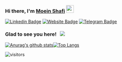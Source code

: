 
### Hi there, I'm <a href="https://moeinshafi.ir" target="_blank">Moein Shafi</a> <img src="https://media.giphy.com/media/hvRJCLFzcasrR4ia7z/giphy.gif" width="25px">

[![Linkedin Badge](https://img.shields.io/badge/-LinkedIn-0e76a8?style=flat-square&logo=Linkedin&logoColor=white)](https://linkedin.com/in/moein-shãfi-a79152198/)
[![Website Badge](https://img.shields.io/badge/Website-3b5998?style=flat-square&logo=google-chrome&logoColor=white)](https://moeinshafi.ir)
[![Telegram Badge](https://img.shields.io/badge/-Telegram-0088cc?style=flat-square&logo=Telegram&logoColor=white)](https://t.me/MoeinShafi)


### Glad to see you here! &nbsp; ![](https://visitor-badge.glitch.me/badge?page_id=Gapur.Gapur)

[![Anurag's github stats](https://github-readme-stats.vercel.app/api?username=moein-shafi&layout=compac&theme=tokyonight)](https://github.com/anuraghazra/github-readme-stats)[![Top Langs](https://github-readme-stats.vercel.app/api/top-langs/?username=moein-shafi&layout=compact&theme=tokyonight)](https://github.com/anuraghazra/github-readme-stats)

![visitors](https://visitor-badge.glitch.me/badge?page_id=moein.shafi)
